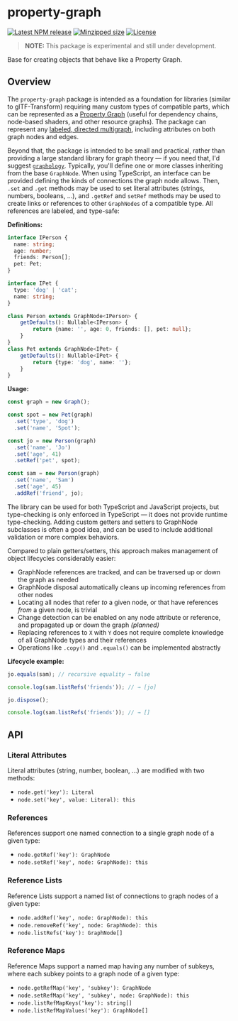 # property-graph

[![Latest NPM release](https://img.shields.io/npm/v/property-graph.svg)](https://www.npmjs.com/package/property-graph)
[![Minzipped size](https://badgen.net/bundlephobia/minzip/property-graph)](https://bundlephobia.com/result?p=property-graph)
[![License](https://img.shields.io/badge/license-MIT-007ec6.svg)](https://github.com/donmccurdy/property-graph/blob/main/LICENSE)

> **NOTE:** This package is experimental and still under development.

Base for creating objects that behave like a Property Graph.

## Overview

The `property-graph` package is intended as a foundation for libraries (similar to glTF-Transform) requiring many custom types of compatible parts, which can be represented as a [Property Graph](https://www.dataversity.net/what-is-a-property-graph/#) (useful for dependency chains, node-based shaders, and other resource graphs). The package can represent any [labeled, directed multigraph](https://en.wikipedia.org/wiki/Multigraph#Labeling), including attributes on both graph nodes and edges.

Beyond that, the package is intended to be small and practical, rather than providing a large standard library for graph theory — if you need that, I'd suggest [`graphology`](https://graphology.github.io/). Typically, you'll define one or more classes inheriting from the base `GraphNode`. When using TypeScript, an interface can be provided defining the kinds of connections the graph node allows. Then, `.set` and `.get` methods may be used to set literal attributes (strings, numbers, booleans, ...), and `.getRef` and `setRef` methods may be used to create links or references to other `GraphNodes` of a compatible type. All references are labeled, and type-safe:

**Definitions:**

```typescript
interface IPerson {
  name: string;
  age: number;
  friends: Person[];
  pet: Pet;
}

interface IPet {
  type: 'dog' | 'cat';
  name: string;
}

class Person extends GraphNode<IPerson> {
	getDefaults(): Nullable<IPerson> {
		return {name: '', age: 0, friends: [], pet: null};
	}
}
class Pet extends GraphNode<IPet> {
	getDefaults(): Nullable<IPet> {
		return {type: 'dog', name: ''};
	}
}
```

**Usage:**

```typescript
const graph = new Graph();

const spot = new Pet(graph)
  .set('type', 'dog')
  .set('name', 'Spot');

const jo = new Person(graph)
  .set('name', 'Jo')
  .set('age', 41)
  .setRef('pet', spot);

const sam = new Person(graph)
  .set('name', 'Sam')
  .set('age', 45)
  .addRef('friend', jo);
```

The library can be used for both TypeScript and JavaScript projects, but type-checking is only enforced in TypeScript — it does not provide runtime type-checking. Adding custom getters and setters to GraphNode subclasses is often a good idea, and can be used to include additional validation or more complex behaviors.

Compared to plain getters/setters, this approach makes management of object lifecycles considerably easier:

- GraphNode references are tracked, and can be traversed up or down the graph as needed
- GraphNode disposal automatically cleans up incoming references from other nodes
- Locating all nodes that refer _to_ a given node, or that have references _from_ a given node, is trivial
- Change detection can be enabled on any node attribute or reference, and propagated up or down the graph *(planned)*
- Replacing references to `X` with `Y` does not require complete knowledge of all GraphNode types and their references
- Operations like `.copy()` and `.equals()` can be implemented abstractly

**Lifecycle example:**

```typescript
jo.equals(sam); // recursive equality → false

console.log(sam.listRefs('friends')); // → [jo]

jo.dispose();

console.log(sam.listRefs('friends')); // → []
```

## API

### Literal Attributes

Literal attributes (string, number, boolean, ...) are modified with two methods:

- `node.get('key'): Literal`
- `node.set('key', value: Literal): this`

### References


References support one named connection to a single graph node of a given type:

- `node.getRef('key'): GraphNode`
- `node.setRef('key', node: GraphNode): this`

### Reference Lists

Reference Lists support a named list of connections to graph nodes of a given type:

- `node.addRef('key', node: GraphNode): this`
- `node.removeRef('key', node: GraphNode): this`
- `node.listRefs('key'): GraphNode[]`

### Reference Maps

Reference Maps support a named map having any number of subkeys, where each subkey points to a graph node of a given type:

- `node.getRefMap('key', 'subkey'): GraphNode`
- `node.setRefMap('key', 'subkey', node: GraphNode): this`
- `node.listRefMapKeys('key'): string[]`
- `node.listRefMapValues('key'): GraphNode[]`
